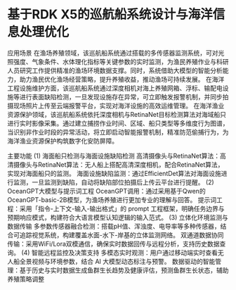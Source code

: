 # 基于RDK X5的巡航船系统设计与海洋信息处理优化
应用场景
在渔场养殖领域，该巡航船系统通过搭载的多传感器监测系统，可对光照强度、气象条件、水体理化指标等关键参数的实时监测，为渔民养殖作业与科研人员研究工作提供精准的渔场环境数据支撑。同时，系统借助大模型的智能分析能力，助力渔民优化渔场经营策略，提升养殖收益，推动渔场可持续发展。
在海洋工程设施维护方面，该巡航船系统通过深度相机对海上养殖网箱、浮标、输配电设施等进行表面缺陷检测，一旦发现设施存在异常，可立即触发报警机制，并同步拍摄现场照片上传至云端报警平台，实现对海洋设施的高效运维管理。
在海洋渔业资源保护领域，该巡航船系统依托深度相机与RetinaNet目标检测算法对海域船只进行实时影像采集。通过建立捕捞作业时间、区域、船只类型等多维度行为图谱，当识别非作业时段的异常活动，将立即启动智能报警机制，精准防范偷捕行为，为海洋渔业资源保护构筑数字化安防屏障。

主要功能
(1) 海面船只检测与海面设施缺陷检测
高清摄像头与RetinaNet算法：高清摄像头与RetinaNet算法：无人船上搭配高清深度相机，配合RetinaNet算法，实现对海面船只的监测。
海面设施缺陷监测：通过EfficientDet算法对海面设施进行监测，一旦监测到缺陷，自动将缺陷部位拍摄后上传云平台进行提醒。
(2) OceanGPT大模型与提示词工程
OceanGPT调用：通过采用基于Qwen的OceanGPT-basic-2B模型，为渔场养殖进行更加专业的理解与回答。
提示词工程：采用「指令-上下文-输入-输出格式」的 prompt 工程框架，明确任务边界与预期响应模式，构建符合大语言模型认知逻辑的输入范式。
(3) 立体化环境监测与数据传输
多参数传感器融合检测：搭载pH值、浑浊度、电导率等多种传感器，结合可追踪视觉系统，构建覆盖水面-水下-岸基的立体监测网络。
双通道数据协同传输：采用WiFi/Lora双模通信，确保实时数据回传与远程分析，支持历史数据查询。
(4) 智能远程监控及决策支持
多模态实时观测：用户通过移动端实时查看无人船全景视频与环境参数，结合 AI 大模型动态标注与预警。
数据驱动的智能管理：基于历史与实时数据生成鱼群生长趋势及健康评估，预测鱼群生长状态，辅助养殖策略调整


